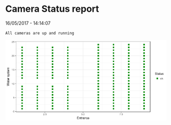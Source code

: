 Camera Status report
================
16/05/2017 - 14:14:07

    All cameras are up and running

![](camreport_files/figure-markdown_github/unnamed-chunk-2-1.png)
